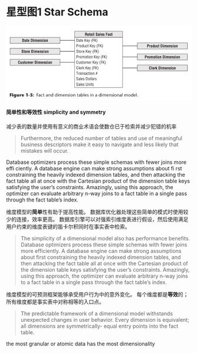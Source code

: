 # 星型图1 Star Schema

![Fact and dimension tables in a dimensional model](./images/20190716-1.png)

#### 简单性和等效性 simplicity and symmetry  

减少表的数量并使用有意义的商业术语会使数仓已于检索并减少犯错的机率

> Furthermore, the reduced number of tables and use of meaningful business descriptors make it easy to navigate and less likely that mistakes will occur.

Database optimizers process these simple schemas with fewer joins more effi ciently. A database engine can make strong assumptions about fi rst constraining the heavily indexed dimension tables, and then attacking the fact table all at once with the Cartesian product of the dimension table keys satisfying the user’s constraints. Amazingly, using this approach, the optimizer can evaluate arbitrary n-way joins to a fact table in a single pass through the fact table’s index.

维度模型的**简单**性有助于提高性能。
数据库优化器处理这些简单的模式时使用较少的连接，效率更高。
数据库引擎可以对强索引维度表进行假设，然后使用满足用户约束的维度表键的笛卡尔积同时在事实表中检索。

> The simplicity of a dimensional model also has performance benefits. 
> Database optimizers process these simple schemas with fewer joins more efficiently. 
> A database engine can make strong assumptions about first constraining the heavily indexed dimension tables, and then attacking the fact table all at once with the Cartesian product of the dimension table keys satisfying the user’s constraints. 
> Amazingly, using this approach, the optimizer can evaluate arbitrary n-way joins to a fact table in a single pass through the fact table’s index.

维度模型的可预测框架能够承受用户行为中的意外变化。
每个维度都是**等效**的；所有维度都是事实表中对称相等的入口点。
> The predictable framework of a dimensional model withstands unexpected changes in user behavior. 
> Every dimension is equivalent; all dimensions are symmetrically-
equal entry points into the fact table. 

the most granular or atomic data has the most dimensionality